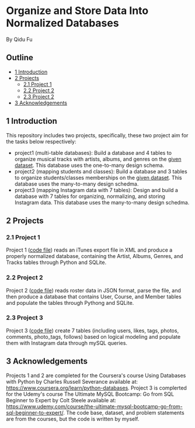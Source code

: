 # Organize and Store Data Into Normalized Databases
By Qidu Fu

## Outline
- [1 Introduction](#1)
- [2 Projects](#2)
  - [2.1 Project 1](#2.1)
  - [2.2 Project 2](#2.2)
  - [2.3 Project 2](#2.3)
- [3 Acknowledgements](#3)

<a name='1'></a>
## 1 Introduction 
This repository includes two projects, specifically, these two project aim for the tasks below respectively:
- project1 (multi-table databases): Build a database and 4 tables to organize musical tracks with artists, albums, and genres on the [given dataset](http://www.py4e.com/code3/tracks.zip). This database uses the one-to-many design schema. 
- project2 (mapping students and classes): Build a database and 3 tables to organize students/classes memberships on the [given dataset](https://www.py4e.com/tools/sql-intro/roster_data.php?PHPSESSID=3d761449819ed661d68425bb071933cb). This database uses the many-to-many design schedma.
- project3 (mapping Instagram data with 7 tables): Design and build a database with 7 tables for organizing, normalizing, and storing Instagram data. This database uses the many-to-many design schedma. 

<a name='2'></a>
## 2 Projects

<a name='2.1'></a>
### 2.1 Project 1
Project 1 ([code file](https://github.com/Qidu-Quentin-Fu/SQLDatabasesWithPython/blob/1f7decb91c4a9d9d64e362569c27e2560a0d03c1/tracksProject1.py)) reads an iTunes export file in XML and produce a properly normalized database, containing the Artist, Albums, Genres, and Tracks tables through Python and SQLite.

<a name='2.2'></a>
### 2.2 Project 2
Project 2 ([code file](https://github.com/Qidu-Quentin-Fu/SQLDatabasesWithPython/blob/1f7decb91c4a9d9d64e362569c27e2560a0d03c1/studentRosterProject2.py)) reads roster data in JSON format, parse the file, and then produce a database that contains User, Course, and Member tables and populate the tables through Pythong and SQLite.

<a name='2.3'></a>
### 2.3 Project 3
Project 3 ([code file](https://github.com/Qidu-Quentin-Fu/SQLDatabasesWithPython/blob/1f7decb91c4a9d9d64e362569c27e2560a0d03c1/studentRosterProject2.py](https://github.com/Qidu-Quentin-Fu/SQLDatabasesWithPython/blob/main/ig_case_study.sql))) create 7 tables (including users, likes, tags, photos, comments, photo_tags, follows) based on logical modeling and populate them with Instagram data through mySQL queries. 

<a name='3'></a>
## 3 Acknowledgements
Projects 1 and 2 are completed for the Coursera's course Using Databases with Python by Charles Russell Severance available at: https://www.coursera.org/learn/python-databases. Project 3 is complerted for the Udemy's course The Ultimate MySQL Bootcamp: Go from SQL Beginner to Expert by Colt Steele available at: https://www.udemy.com/course/the-ultimate-mysql-bootcamp-go-from-sql-beginner-to-expert/. The code base, dataset, and problem statements are from the courses, but the code is written by myself.
